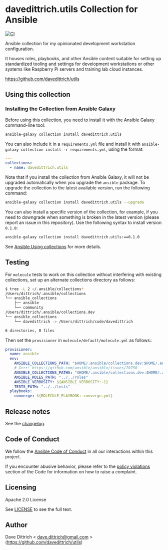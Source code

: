 # davedittrich.utils Collection for Ansible

[![CI](https://github.com/davedittrich/utils/workflows/release/badge.svg?event=push)](https://github.com/davedittrich/utils/actions)

Ansible collection for my opinionated development workstation configuration.

It houses roles, playbooks, and other Ansible content suitable for setting up
standardized tooling and settings for development workstations or other systems
like Raspberry Pi servers and training lab cloud instances.

https://github.com/davedittrich/utils

## Using this collection

### Installing the Collection from Ansible Galaxy

Before using this collection, you need to install it with the Ansible Galaxy command-line tool:
```bash
ansible-galaxy collection install davedittrich.utils
```

You can also include it in a `requirements.yml` file and install it with `ansible-galaxy collection
install -r requirements.yml`, using the format:
```yaml
---
collections:
  - name: davedittrich.utils
```

Note that if you install the collection from Ansible Galaxy, it will not be upgraded automatically
when you upgrade the `ansible` package. To upgrade the collection to the latest available version,
run the following command:
```bash
ansible-galaxy collection install davedittrich.utils --upgrade
```

You can also install a specific version of the collection, for example, if you need to downgrade
when something is broken in the latest version (please report an issue in this repository). Use
the following syntax to install version `0.1.0`:
```bash
ansible-galaxy collection install davedittrich.utils:==0.1.0
```

See [Ansible Using collections](https://docs.ansible.com/ansible/devel/user_guide/collections_using.html)
for more details.

## Testing

For `molecule` tests to work on this collection without interfering with existing collections,
set up an alternate collections directory as follows:
```bash
$ tree -L 2 ~/.ansible/collections*
/Users/dittrich/.ansible/collections
└── ansible_collections
    ├── ansible
    └── community
/Users/dittrich/.ansible/collections.dev
└── ansible_collections
    └── davedittrich -> /Users/dittrich/code/davedittrich

6 directories, 0 files
```

Then set the ``provisioner`` in ``molecule/default/molecule.yml`` as follows::

```yaml
provisioner:
  name: ansible
  env:
    ANSIBLE_COLLECTIONS_PATH: "$HOME/.ansible/collections.dev:$HOME/.ansible/collections"
    # Grrr! https://github.com/ansible/ansible/issues/70750
    ANSIBLE_COLLECTIONS_PATHS: "$HOME/.ansible/collections.dev:$HOME/.ansible/collections"
    ANSIBLE_ROLES_PATH: "../../roles"
    ANSIBLE_VERBOSITY: ${ANSIBLE_VERBOSITY:-1}
    TESTS_PATH: "../../tests"
  playbooks:
    converge: ${MOLECULE_PLAYBOOK:-converge.yml}
```

## Release notes

See the [changelog](https://github.com/davedittrich/utils/tree/main/CHANGELOG.rst).

## Code of Conduct

We follow the [Ansible Code of
Conduct](https://docs.ansible.com/ansible/devel/community/code_of_conduct.html)
in all our interactions within this project.

If you encounter abusive behavior, please refer to the [policy
violations](https://docs.ansible.com/ansible/devel/community/code_of_conduct.html#policy-violations)
section of the Code for information on how to raise a complaint.

## Licensing

Apache 2.0 License

See [LICENSE](LICENSE.txt) to see the full text.

## Author

Dave Dittrich < dave.dittrich@gmail.com > (https://github.com/davedittrich/utils)
